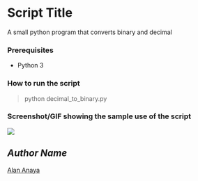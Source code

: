 # Script Title

<!--Remove the below lines and add yours -->

A small python program that converts binary and decimal

### Prerequisites

<!--Remove the below lines and add yours -->

- Python 3

### How to run the script

<!--Remove the below lines and add yours -->

> python decimal_to_binary.py

### Screenshot/GIF showing the sample use of the script

<!--Remove the below lines and add yours -->

![ ](https://github.com/Python-World/python-mini-projects/blob/master/projects/Decimal_to_binary_convertor_and_vice_versa/output.png)

## _Author Name_

<!--Remove the below lines and add yours -->

[Alan Anaya](https://github.com/alananayaa/)
